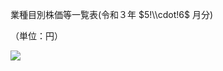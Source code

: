 業種目別株価等一覧表(令和３年 $5!\\cdot!6$ 月分)

（単位：円）

![](https://www.nta.go.jp/tmp/2c0eace7-4104-4213-9351-4958227fa70f/images/827398bdfaac3c00aaead3a845f8c3db02657e9ff5b9777bf8ef2d101d1fb201.jpg)